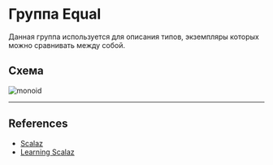 # Группа Equal

Данная группа используется для описания типов, экземпляры которых можно сравнивать между собой.

## Схема

![monoid](https://gitflic.ru/project/artemkorsakov/scalabook/blob/raw?file=images%2Fequal.png&commit=4f84cf3968813e827de333d7defa1522ee25ffbc)


---

## References

- [Scalaz](https://scalaz.github.io/7/typeclass/Equal.html)
- [Learning Scalaz](http://eed3si9n.com/learning-scalaz/Equal.html)
